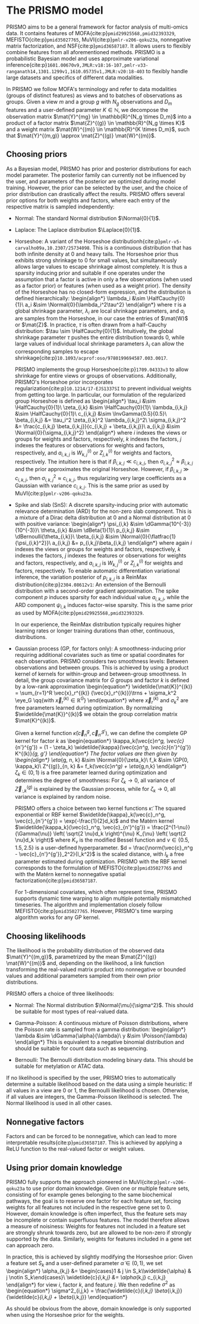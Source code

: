 # The PRISMO model

PRISMO aims to be a general framework for factor analysis of multi-omics data.
It contains features of MOFA{cite:p}`pmid29925568,pmid32393329`, MEFISTO{cite:p}`pmid35027765`, MuVI{cite:p}`pmlr-v206-qoku23a`, nonnegative matrix factorization, and NSF{cite:p}`pmid36587187`.
It allows users to flexibly combine features from all aforementioned methods.
PRISMO is a probabilistic Bayesian model and uses approximate variational inference{cite:p}`1601.00670v9,JMLR:v18:16-107,pmlr-v33-ranganath14,1301.1299v1,1610.05735v1,JMLR:v20:18-403` to flexibly handle large datasets and specifics of different data modalities.

In PRISMO we follow MOFA's terminology and refer to data modalities (groups of distinct features) as views and to batches of observations as groups.
Given a view $m$ and a group $g$ with $N_g$ observations and $D_m$ features and a user-defined parameter $K \in \mathbb{N}$, we decompose the observation matrix $\mat{Y}^{mg} \in \mathbb{R}^{N_g \times D_m}$ into a product of a factor matrix $\mat{Z}^{(g)} \in \mathbb{R}^{N_g \times K}$ and a weight matrix $\mat{W}^{(m)} \in \mathbb{R}^{K \times D_m}$, such that $\mat{Y}^{(m,g)} \approx \mat{Z}^{(g)} \mat{W}^{(m)}$.

## Choosing priors

As a Bayesian model, PRISMO has prior and posterior distributions for each model parameter.
The posterior family can currently not be influenced by the user, and parameters of the posterior are optimized during model training.
However, the prior can be selected by the user, and the choice of prior distribution can drastically affect the results.
PRISMO offers several prior options for both weights and factors, where each entry of the respective matrix is sampled independently:

- Normal: The standard Normal distribution $\Normal{0}{1}$.

- Laplace: The Laplace distribution $\Laplace{0}{1}$.

- Horseshoe: A variant of the Horseshoe distributionh{cite:p}`pmlr-v5-carvalho09a,10.2307/25734098`.
  This is a continuous distribution that has both infinite density at 0 and heavy tails.
  The Horseshoe prior thus exhibits strong shrinkage to 0 for small values, but simultaneously allows large values to escape shrinkage almost completely.
  It is thus a sparsity inducing prior and suitable if one operates under the assumption that a factor is active in only a few observations (when used as a factor prior) or features (when used as a weight prior).
  The density of the Horseshoe has no closed-form expression, and the distribution is defined hierarchically:
  \begin{align*}
  \lambda_i &\sim \HalfCauchy{0}{1}\\
  a_i &\sim \Normal{0}{\lambda_i^2\tau^2}
  \end{align*}
  where $\tau$ is a global shrinkage parameter, $\lambda_i$ are local shrinkage parameters, and $a_i$ are samples from the Horseshoe, in our case the entries of $\mat{W}$ or $\mat{Z}$.
  In practice, $\tau$ is often drawn from a half-Cauchy distribution: $\tau \sim \HalfCauchy{0}{1}$.
  Intuitively, the global shrinkage parameter $\tau$ pushes the entire distribution towards 0, while large values of individual local shrinkage parameters $\lambda_i$ can allow the corresponding samples to escape shrinkage{cite:p}`10.1093/acprof:oso/9780199694587.003.0017`.

  PRISMO implements the group Horseshoe{cite:p}`1709.04333v3` to allow shrinkage for entire views or groups of observations.
  Additionally, PRISMO's Horseshoe prior incorporates regularization{cite:p}`10.1214/17-EJS1337SI` to prevent individual weights from getting too large.
  In particular, our formulation of the regularized group Horseshoe is defined as
  \begin{align*}
  \tau_i &\sim \HalfCauchy{0}{1}\\
  \zeta_{i,k} &\sim \HalfCauchy{0}{1}\\
  \lambda_{i,k,j} &\sim \HalfCauchy{0}{1}\\
  c_{i,k,j} &\sim \InvGamma{0.5}{0.5}\\
  \beta_{i,k,j} &= \tau_i^2 \zeta_{i,k}^2 \lambda_{i,k,j}^2\\
  \sigma_{i,k,j}^2 &= \frac{c_{i,k,j} \beta_{i,k,j}}{c_{i,k,j} + \beta_{i,k,j}}\\
  a_{i,k,j} &\sim \Normal{0}{\sigma_{i,k,j}^2}
  \end{align*}
  where $i$ indexes the views or groups for weights and factors, respectively, $k$ indexes the factors, $j$ indexes the features or observations for weights and factors, respectively, and $a_{i,k,j}$ is $W^{(i)}_{k,j}$ or $Z^{(i)}_{j,k}$ for weights and factors, respectively.
  The intuition here is that if $\beta_{i,k,j} \ll c_{i,k,j}$, then $\sigma_{i,k,j}^2 \approx \beta_{i,k,j}$ and the prior approximates the original Horseshoe.
  However, if $\beta_{i,k,j} \gg c_{i,k,j}$, then $\sigma_{i,k,j}^2 \approx c_{i,k,j}$, thus regularizing very large coefficients as a Gaussian with variance $c_{i,k,j}$.
  This is the same prior as used by MuVI{cite:p}`pmlr-v206-qoku23a`.

- Spike and slab (SnS): A discrete sparsity-inducing prior with automatic relevance determination (ARD) for the non-zero slab component.
  This is a mixture of a Dirac delta distribution at 0 and a Normal distribution at 0 with positive variance:
  \begin{align*}
  \psi_{i,k} &\sim \dGamma{10^{-3}}{10^{-3}}\\
  \theta_{i,k} &\sim \dBeta{1}{1}\\
  p_{i,k,j} &\sim \dBernoulli{\theta_{i,k}}\\
  \beta_{i,k,j} &\sim \Normal{0}{\flatfrac{1}{\psi_{i,k}^2}}\\
  a_{i,k,j} &= p_{i,k,j}\beta_{i,k,j}
  \end{align*}
  where again $i$ indexes the views or groups for weights and factors, respectively, $k$ indexes the factors, $j$ indexes the features or observations for weights and factors, respectively, and $a_{i,k,j}$ is $W^{(i)}_{k,j}$ or $Z^{(i)}_{j,k}$ for weights and factors, respectively.
  To enable automatic differentiation variational inference, the variation posterior of $p_{i,k,j}$ is a ReinMax distribution{cite:p}`2304.08612v1`: An extension of the Bernoulli distribution with a second-order gradient approximation.
  The spike component $p$ induces sparsity for each individual value $a_{i,k,j}$, while the ARD component $\psi_{i,k}$ induces factor-wise sparsity.
  This is the same prior as used by MOFA{cite:p}`pmid29925568,pmid32393329`.

  In our experience, the ReinMax distribution typically requires higher learning rates or longer training durations than other, continuous, distributions.

- Gaussian process (GP, for factors only): A smoothness-inducing prior requiring additional covariates such as time or spatial coordinates for each observation.
  PRISMO considers two smoothness levels: Between observations and between groups.
  This is achieved by using a product kernel of kernels for within-group and between-group smoothness.
  In detail, the group covariance matrix for $G$ groups and factor $k$ is defined by a low-rank approximation
  \begin{equation*}
  \widetilde{\mat{K}}^{(k)} = \sum_{r=1}^R \vec{x}_r^{(k)} {\vec{x}_r^{(k)}}\trns + \sigma_k^2 \eye_G \qq{with $\vec{x}_r^{(k)} \in \mathbb{R}^G$}
  \end{equation*}
  where $\vec{x}_r^{(k)}$ and $\sigma_k^2$ are free parameters learned during optimization.
  By normalizing $\widetilde{\mat{K}}^{(k)}$ we obtain the group correlation matrix $\mat{K}^{(k)}$.

  Given a kernel function $\widetilde{\kappa}(\vec{c}_n^g, \vec{c}_{n'}^{g'})$, we can define the complete GP kernel for factor $k$ as
  \begin{equation*}
  \kappa_k(\vec{c}_n^g, \vec{c}_{n'}^{g'}) = (1 - \zeta_k) \widetilde{\kappa}(\vec{c}_n^g, \vec{c}_{n'}^{g'}) K^{(k)}_{g, g'}
  \end{equation*}
  The factor values are then given by
  \begin{align*}
  \eta_{g, n, k} &\sim \Normal{0}{\zeta_k}\\
  f_k &\sim \GP(0, \kappa_k)\\
  Z^{(g)}_{n, k} &= f_k(\vec{c}_n^g) + \eta_{g,n,k}
  \end{align*}
  $\zeta_k \in (0, 1)$ is a free parameter learned during optimization and determines the degree of smoothness: For $\zeta_k \to 0$, all variance of $\vec{Z}^{(g)}_{:, k}$ is explained by the Gaussian process, while for $\zeta_k \to 0$, all variance is explained by random noise.

  PRISMO offers a choice between two kernel functions $\widetilde{\kappa}$: The squared exponential or RBF kernel $\widetilde{\kappa}_k(\vec{c}_n^g, \vec{c}_{n'}^{g'}) = \exp(-\frac{1}{2}d_k)$ and the Matérn kernel $\widetilde{\kappa_k}(\vec{c}_n^g, \vec{c}_{n'}^{g'}) = \frac{2^{1-\nu}}{\Gamma(\nu)} \left( \sqrt{2 \nu}d_k \right)^{\nu} K_{\nu} \left( \sqrt{2 \nu}d_k \right)$ where $K_\nu$ is the modified Bessel function and $\nu \in \{0.5, 1.5, 2.5\}$ is a user-defined hyperparameter. $d = \frac{\norm{\vec{c}_n^g - \vec{c}_{n'}^{g'}}_2^2}{l_k^2}$ is the scaled distance, with $l_k$ a free parameter estimated during optimization.
  PRISMO with the RBF kernel corresponds to the formulation of MEFISTO{cite:p}`pmid35027765` and with the Matérn kernel to nonnegative spatial factorization{cite:p}`pmid36587187`.

  For 1-dimensional covariates, which often represent time, PRISMO supports dynamic time warping to align multiple potentially mismatched timeseries.
  The algorithm and implementation closely follow MEFISTO{cite:p}`pmid35027765`.
  However, PRISMO's time warping algorithm works for any GP kernel.

## Choosing likelihoods

The likelihood is the probability distribution of the observed data $\mat{Y}^{(m,g)}$, parametrized by the mean $\mat{Z}^{(g)} \mat{W}^{(m)}$ and, depending on the likelihood, a link function transforming the real-valued matrix product into nonnegative or bounded values and additional parameters sampled from their own prior distributions.

PRISMO offers a choice of three likelihoods:

- Normal: The Normal distribution $\Normal{\mu}{\sigma^2}$. This should be suitable for most types of real-valued data.

- Gamma-Poisson: A continuous mixture of Poisson distributions, where the Poisson rate is sampled from a gamma distribution:
  \begin{align*}
  \lambda &\sim \dGamma{\alpha}{\lambda}\\
  y &\sim \Poisson{\lambda}
  \end{align*}
  This is equivalent to a negative binomial distribution and should be suitable for count data such as sequencing.

- Bernoulli: The Bernoulli distribution modeling binary data. This should be suitable for metylation or ATAC data.

If no likelihood is specified by the user, PRISMO tries to automatically determine a suitable likelihood based on the data using a simple heuristic:
If all values in a view are 0 or 1, the Bernoulli likelihood is chosen.
Otherwise, if all values are integers, the Gamma-Poisson likelihood is selected.
The Normal likelihood is used in all other cases.

## Nonnegative factors

Factors and can be forced to be nonnegative, which can lead to more interpretable results{cite:p}`pmid36587187`.
This is achieved by applying a ReLU function to the real-valued factor or weight values.

## Using prior domain knowledge

PRISMO fully supports the approach pioneered in MuVI{cite:p}`pmlr-v206-qoku23a` to use prior domain knowledge.
Given one or multiple feature sets, consisting of for example genes belonging to the same biochemical pathways, the goal is to reserve one factor for each feature set, forcing weights for all features not included in the respective gene set to 0.
However, domain knowledge is often imperfect, thus the feature sets may be incomplete or contain superfluous features.
The model therefore allows a measure of noisiness: Weights for features not included in a feature set are strongly shrunk towards zero, but are allowed to be non-zero if strongly supported by the data.
Similarly, weights for features included in a gene set can approach zero.

In practice, this is achieved by slightly modifying the Horseshoe prior:
Given a feature set $S_k$ and a user-defined parameter $\widetilde\alpha \in (0, 1)$, we set
\begin{align*}
\alpha_{k,j} &= \begin{cases}1 & j \in S_k\\\widetilde{\alpha} & j \notin S_k\end{cases}\\
\widetilde{c}_{i,k,j} &= \alpha_{k,j} c_{i,k,j}
\end{align*}
for view $i$, factor $k$, and feature $j$.
We then redefine $\sigma^2$ as
\begin{equation*}
\sigma^2_{i,j,k} = \frac{\widetilde{c}_{i,k,j} \beta_{i,k,j}}{\widetilde{c}_{i,k,j} + \beta_{i,k,j}}
\end{equation*}

As should be obvious from the above, domain knowledge is only supported when using the Horseshoe prior for the weights.
